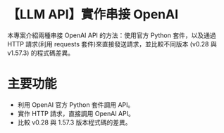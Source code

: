 # 【LLM API】實作串接 OpenAI
本專案介紹兩種串接 OpenAI API 的方法：使用官方 Python 套件，以及通過 HTTP 請求(利用 requests 套件)來直接發送請求，並比較不同版本 (v0.28 與 v1.57.3) 的程式碼差異。

# 主要功能
- 利用 OpenAI 官方 Python 套件調用 API。
- 實作 HTTP 請求，直接調用 OpenAI API。
- 比較 v0.28 與 1.57.3 版本程式碼的差異。